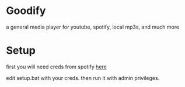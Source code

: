 # Goodify
a general media player for youtube, spotify, local mp3s, and much more

# Setup
first you will need creds from spotify [here](https://developer.spotify.com/dashboard/applications)

edit setup.bat with your creds. then run it with admin privileges.